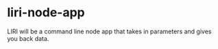 # liri-node-app
 LIRI will be a command line node app that takes in parameters and gives you back data.
 